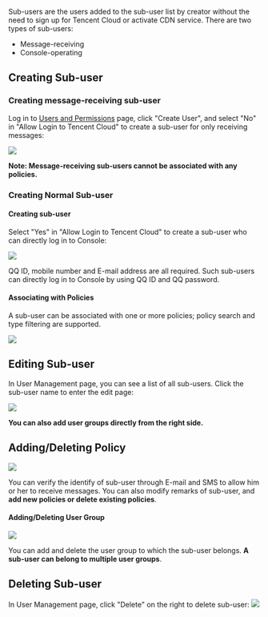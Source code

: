
Sub-users are the users added to the sub-user list by creator without the need to sign up for Tencent Cloud or activate CDN service. There are two types of sub-users:

+ Message-receiving
+ Console-operating

## Creating Sub-user

### Creating message-receiving sub-user

Log in to [Users and Permissions](https://console.qcloud.com/cam) page, click "Create User", and select "No" in "Allow Login to Tencent Cloud" to create a sub-user for only receiving messages:

![](https://mccdn.qcloud.com/static/img/0a2260b6f30636868aa8d2ac169f39cd/image.jpg)

**Note: Message-receiving sub-users cannot be associated with any policies.**

### Creating Normal Sub-user

#### Creating sub-user
Select "Yes" in "Allow Login to Tencent Cloud" to create a sub-user who can directly log in to Console:

![](https://mccdn.qcloud.com/static/img/355c4994e8f53e1d2ff5fe73a86b65e4/image.jpg)

QQ ID, mobile number and E-mail address are all required. Such sub-users can directly log in to Console by using QQ ID and QQ password.

#### Associating with Policies
A sub-user can be associated with one or more policies; policy search and type filtering are supported.

![](https://mccdn.qcloud.com/static/img/8bb64603dcb7e4db2e45d6d229311c43/image.jpg)


## Editing Sub-user

In User Management page, you can see a list of all sub-users. Click the sub-user name to enter the edit page:

![](https://mccdn.qcloud.com/static/img/c8b20b355b563490988ca5e96b5f4519/image.jpg)

**You can also add user groups directly from the right side.**

## Adding/Deleting Policy

![](https://mccdn.qcloud.com/static/img/38225fa71e5086f8e292cc114f8b5250/image.jpg)

You can verify the identify of sub-user through E-mail and SMS to allow him or her to receive messages. You can also modify remarks of sub-user, and **add new policies or delete existing policies**.

#### Adding/Deleting User Group

![](https://mccdn.qcloud.com/static/img/c47e395772244ef56953e5b4fa5d4ba8/image.jpg)

You can add and delete the user group to which the sub-user belongs. **A sub-user can belong to multiple user groups**.

## Deleting Sub-user

In User Management page, click "Delete" on the right to delete sub-user:
![](https://mccdn.qcloud.com/static/img/cae5604578091dcf640713d1469bf0cc/image.jpg)





















